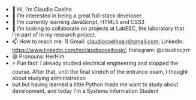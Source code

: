 - 👋 Hi, I’m Claudio Coelho
- 👀 I’m interested in being a great full-stack developer
- 🌱 I’m currently learning JavaScript, HTML5 and CSS3
- 💞️ I’m looking to collaborate on projects at LabESC, the laboratory that I'm part of in my research project.
- 📫 How to reach me: 1) Gmail: claudiocoelhosjr@gmail.com; LinkedIn: https://www.linkedin.com/in/claudiocoelhosjr/; Instagram: @claudiocjrrr
- 😄 Pronouns: He/Him
- ⚡ Fun fact: I already studied electrical engineering and stopped the course. After that, until the final stretch of the entrance exam, I thought about studying administration
- but but having learned a little Python made me want to study about development, and today I'm a Systems Information Student

<!---
claudiocoelhojr/claudiocoelhojr is a ✨ special ✨ repository because its `README.md` (this file) appears on your GitHub profile.
You can click the Preview link to take a look at your changes.
--->
